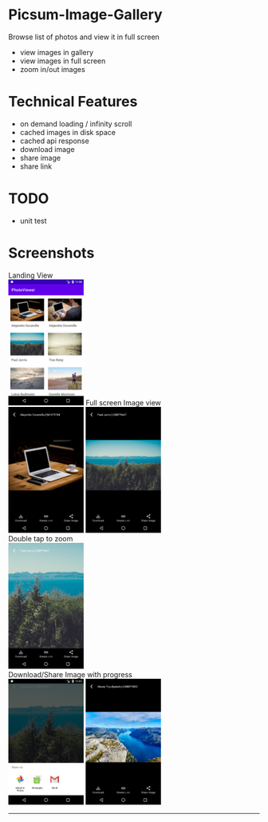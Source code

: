 # Picsum-Image-Gallery
Browse list of photos and view it in full screen 
- view images in gallery
- view images in full screen
- zoom in/out images

# Technical Features
- on demand loading / infinity scroll
- cached images in disk space
- cached api response
- download image
- share image
- share link

# TODO
- unit test

# Screenshots
Landing View<br>
<a href="./images/1.png"><img src="./images/1.png" width="30%" /></a>
Full screen Image view<br>
<a href="./images/2.png"><img src="./images/2.png" width="30%" /></a>
<a href="./images/3.png"><img src="./images/3.png" width="30%" /></a><br>
Double tap to zoom<br>
<a href="./images/4.png"><img src="./images/4.png" width="30%" /></a><br>
Download/Share Image with progress<br>
<a href="./images/5.png"><img src="./images/5.png" width="30%" /></a>
<a href="./images/6.png"><img src="./images/6.png" width="30%" /></a>


---

